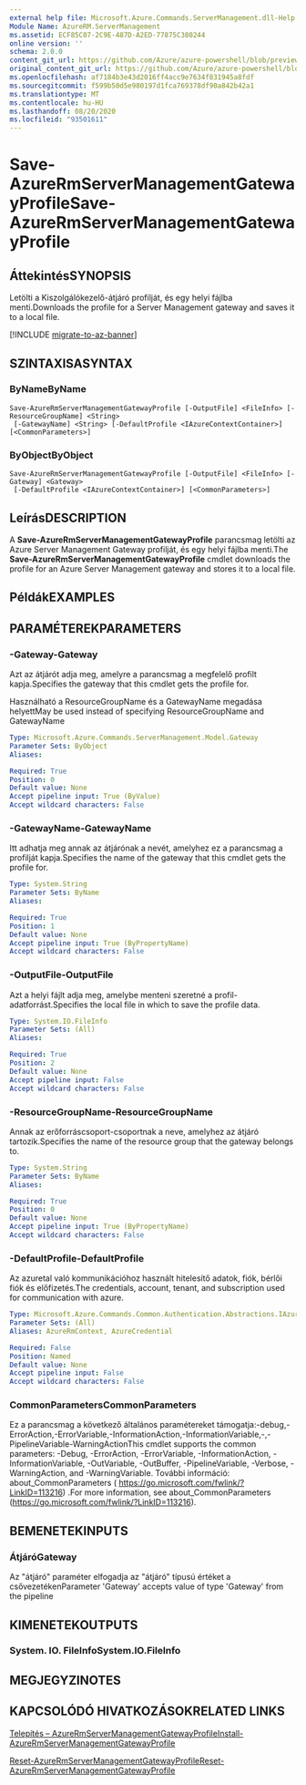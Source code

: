 ```yaml
---
external help file: Microsoft.Azure.Commands.ServerManagement.dll-Help.xml
Module Name: AzureRM.ServerManagement
ms.assetid: ECF85C07-2C9E-487D-A2ED-77875C380244
online version: ''
schema: 2.0.0
content_git_url: https://github.com/Azure/azure-powershell/blob/preview/src/ResourceManager/ServerManagement/Commands.ServerManagement/help/Save-AzureRmServerManagementGatewayProfile.md
original_content_git_url: https://github.com/Azure/azure-powershell/blob/preview/src/ResourceManager/ServerManagement/Commands.ServerManagement/help/Save-AzureRmServerManagementGatewayProfile.md
ms.openlocfilehash: af7184b3e43d2016ff4acc9e7634f831945a8fdf
ms.sourcegitcommit: f599b50d5e980197d1fca769378df90a842b42a1
ms.translationtype: MT
ms.contentlocale: hu-HU
ms.lasthandoff: 08/20/2020
ms.locfileid: "93501611"
---
```

# <span data-ttu-id="fe4b9-101">Save-AzureRmServerManagementGatewayProfile</span><span class="sxs-lookup"><span data-stu-id="fe4b9-101">Save-AzureRmServerManagementGatewayProfile</span></span>

## <span data-ttu-id="fe4b9-102">Áttekintés</span><span class="sxs-lookup"><span data-stu-id="fe4b9-102">SYNOPSIS</span></span>
<span data-ttu-id="fe4b9-103">Letölti a Kiszolgálókezelő-átjáró profilját, és egy helyi fájlba menti.</span><span class="sxs-lookup"><span data-stu-id="fe4b9-103">Downloads the profile for a Server Management gateway and saves it to a local file.</span></span>

[!INCLUDE [migrate-to-az-banner](../../includes/migrate-to-az-banner.md)]

## <span data-ttu-id="fe4b9-104">SZINTAXISA</span><span class="sxs-lookup"><span data-stu-id="fe4b9-104">SYNTAX</span></span>

### <span data-ttu-id="fe4b9-105">ByName</span><span class="sxs-lookup"><span data-stu-id="fe4b9-105">ByName</span></span>
```
Save-AzureRmServerManagementGatewayProfile [-OutputFile] <FileInfo> [-ResourceGroupName] <String>
 [-GatewayName] <String> [-DefaultProfile <IAzureContextContainer>] [<CommonParameters>]
```

### <span data-ttu-id="fe4b9-106">ByObject</span><span class="sxs-lookup"><span data-stu-id="fe4b9-106">ByObject</span></span>
```
Save-AzureRmServerManagementGatewayProfile [-OutputFile] <FileInfo> [-Gateway] <Gateway>
 [-DefaultProfile <IAzureContextContainer>] [<CommonParameters>]
```

## <span data-ttu-id="fe4b9-107">Leírás</span><span class="sxs-lookup"><span data-stu-id="fe4b9-107">DESCRIPTION</span></span>
<span data-ttu-id="fe4b9-108">A **Save-AzureRmServerManagementGatewayProfile** parancsmag letölti az Azure Server Management Gateway profilját, és egy helyi fájlba menti.</span><span class="sxs-lookup"><span data-stu-id="fe4b9-108">The **Save-AzureRmServerManagementGatewayProfile** cmdlet downloads the profile for an Azure Server Management gateway and stores it to a local file.</span></span>

## <span data-ttu-id="fe4b9-109">Példák</span><span class="sxs-lookup"><span data-stu-id="fe4b9-109">EXAMPLES</span></span>

## <span data-ttu-id="fe4b9-110">PARAMÉTEREK</span><span class="sxs-lookup"><span data-stu-id="fe4b9-110">PARAMETERS</span></span>

### <span data-ttu-id="fe4b9-111">-Gateway</span><span class="sxs-lookup"><span data-stu-id="fe4b9-111">-Gateway</span></span>
<span data-ttu-id="fe4b9-112">Azt az átjárót adja meg, amelyre a parancsmag a megfelelő profilt kapja.</span><span class="sxs-lookup"><span data-stu-id="fe4b9-112">Specifies the gateway that this cmdlet gets the profile for.</span></span>

<span data-ttu-id="fe4b9-113">Használható a ResourceGroupName és a GatewayName megadása helyett</span><span class="sxs-lookup"><span data-stu-id="fe4b9-113">May be used instead of specifying ResourceGroupName and GatewayName</span></span>

```yaml
Type: Microsoft.Azure.Commands.ServerManagement.Model.Gateway
Parameter Sets: ByObject
Aliases: 

Required: True
Position: 0
Default value: None
Accept pipeline input: True (ByValue)
Accept wildcard characters: False
```

### <span data-ttu-id="fe4b9-114">-GatewayName</span><span class="sxs-lookup"><span data-stu-id="fe4b9-114">-GatewayName</span></span>
<span data-ttu-id="fe4b9-115">Itt adhatja meg annak az átjárónak a nevét, amelyhez ez a parancsmag a profilját kapja.</span><span class="sxs-lookup"><span data-stu-id="fe4b9-115">Specifies the name of the gateway that this cmdlet gets the profile for.</span></span>

```yaml
Type: System.String
Parameter Sets: ByName
Aliases: 

Required: True
Position: 1
Default value: None
Accept pipeline input: True (ByPropertyName)
Accept wildcard characters: False
```

### <span data-ttu-id="fe4b9-116">-OutputFile</span><span class="sxs-lookup"><span data-stu-id="fe4b9-116">-OutputFile</span></span>
<span data-ttu-id="fe4b9-117">Azt a helyi fájlt adja meg, amelybe menteni szeretné a profil-adatforrást.</span><span class="sxs-lookup"><span data-stu-id="fe4b9-117">Specifies the local file in which to save the profile data.</span></span>

```yaml
Type: System.IO.FileInfo
Parameter Sets: (All)
Aliases: 

Required: True
Position: 2
Default value: None
Accept pipeline input: False
Accept wildcard characters: False
```

### <span data-ttu-id="fe4b9-118">-ResourceGroupName</span><span class="sxs-lookup"><span data-stu-id="fe4b9-118">-ResourceGroupName</span></span>
<span data-ttu-id="fe4b9-119">Annak az erőforráscsoport-csoportnak a neve, amelyhez az átjáró tartozik.</span><span class="sxs-lookup"><span data-stu-id="fe4b9-119">Specifies the name of the resource group that the gateway belongs to.</span></span>

```yaml
Type: System.String
Parameter Sets: ByName
Aliases: 

Required: True
Position: 0
Default value: None
Accept pipeline input: True (ByPropertyName)
Accept wildcard characters: False
```

### <span data-ttu-id="fe4b9-120">-DefaultProfile</span><span class="sxs-lookup"><span data-stu-id="fe4b9-120">-DefaultProfile</span></span>
<span data-ttu-id="fe4b9-121">Az azuretal való kommunikációhoz használt hitelesítő adatok, fiók, bérlői fiók és előfizetés.</span><span class="sxs-lookup"><span data-stu-id="fe4b9-121">The credentials, account, tenant, and subscription used for communication with azure.</span></span>

```yaml
Type: Microsoft.Azure.Commands.Common.Authentication.Abstractions.IAzureContextContainer
Parameter Sets: (All)
Aliases: AzureRmContext, AzureCredential

Required: False
Position: Named
Default value: None
Accept pipeline input: False
Accept wildcard characters: False
```

### <span data-ttu-id="fe4b9-122">CommonParameters</span><span class="sxs-lookup"><span data-stu-id="fe4b9-122">CommonParameters</span></span>
<span data-ttu-id="fe4b9-123">Ez a parancsmag a következő általános paramétereket támogatja:-debug,-ErrorAction,-ErrorVariable,-InformationAction,-InformationVariable,-,-PipelineVariable-WarningAction</span><span class="sxs-lookup"><span data-stu-id="fe4b9-123">This cmdlet supports the common parameters: -Debug, -ErrorAction, -ErrorVariable, -InformationAction, -InformationVariable, -OutVariable, -OutBuffer, -PipelineVariable, -Verbose, -WarningAction, and -WarningVariable.</span></span> <span data-ttu-id="fe4b9-124">További információ: about_CommonParameters ( https://go.microsoft.com/fwlink/?LinkID=113216) .</span><span class="sxs-lookup"><span data-stu-id="fe4b9-124">For more information, see about_CommonParameters (https://go.microsoft.com/fwlink/?LinkID=113216).</span></span>

## <span data-ttu-id="fe4b9-125">BEMENETEK</span><span class="sxs-lookup"><span data-stu-id="fe4b9-125">INPUTS</span></span>

### <span data-ttu-id="fe4b9-126">Átjáró</span><span class="sxs-lookup"><span data-stu-id="fe4b9-126">Gateway</span></span>
<span data-ttu-id="fe4b9-127">Az "átjáró" paraméter elfogadja az "átjáró" típusú értéket a csővezetéken</span><span class="sxs-lookup"><span data-stu-id="fe4b9-127">Parameter 'Gateway' accepts value of type 'Gateway' from the pipeline</span></span>

## <span data-ttu-id="fe4b9-128">KIMENETEK</span><span class="sxs-lookup"><span data-stu-id="fe4b9-128">OUTPUTS</span></span>

### <span data-ttu-id="fe4b9-129">System. IO. FileInfo</span><span class="sxs-lookup"><span data-stu-id="fe4b9-129">System.IO.FileInfo</span></span>

## <span data-ttu-id="fe4b9-130">MEGJEGYZI</span><span class="sxs-lookup"><span data-stu-id="fe4b9-130">NOTES</span></span>

## <span data-ttu-id="fe4b9-131">KAPCSOLÓDÓ HIVATKOZÁSOK</span><span class="sxs-lookup"><span data-stu-id="fe4b9-131">RELATED LINKS</span></span>

[<span data-ttu-id="fe4b9-132">Telepítés – AzureRmServerManagementGatewayProfile</span><span class="sxs-lookup"><span data-stu-id="fe4b9-132">Install-AzureRmServerManagementGatewayProfile</span></span>](./Install-AzureRmServerManagementGatewayProfile.md)

[<span data-ttu-id="fe4b9-133">Reset-AzureRmServerManagementGatewayProfile</span><span class="sxs-lookup"><span data-stu-id="fe4b9-133">Reset-AzureRmServerManagementGatewayProfile</span></span>](./Reset-AzureRmServerManagementGatewayProfile.md)


